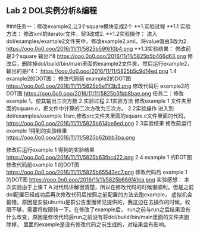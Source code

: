 ## Lab 2 DOL实例分析&编程
###任务一：修改example2,让3个square模块变成2个
**1.实验过程
**1.1 实验方法：
  修改xml的iterator文件，将3改成2.
**1.2实验操作：
 进入dol/examples/example2文件夹中，修改example2.xml。将value值由3改为2.
  https://ooo.0o0.ooo/2016/11/11/5825b59f610b4.png
**1.3实验结果：
修改前是3个square 输出i^8
  https://ooo.0o0.ooo/2016/11/11/5825b5b466d63.png
修改后，删除掉dol/build/bin/main里面的example2文件夹，然后运行example2，输出的是i^4：
  https://ooo.0o0.ooo/2016/11/11/5825b5c9d14ed.png
1.4 example2的DOT图：
修改代码前 example2的DOT图
  https://ooo.0o0.ooo/2016/11/11/5825b5e11f3b3.png
修改代码后 example2的DOT图
  https://ooo.0o0.ooo/2016/11/11/5825b5fbb8bae.png
任务二：修改example 1，使其输出三次方数
2.实验过程
2.1实验方法
修改example 1 文件夹里面的square.c，把文件中计算的二次方改为三次方。
2.2实验操作
进入到dol/examples/example 1/src,修改src文件夹里面的square.c文件里面的代码，
  https://ooo.0o0.ooo/2016/11/11/5825b614be8ed.png
2.3实验结果
修改前运行example 1得到的实验结果
  https://ooo.0o0.ooo/2016/11/11/5825b62bbb3ba.png

修改后运行example 1 得到的实验结果
  https://ooo.0o0.ooo/2016/11/11/5825b63fbcd22.png
2.4 example 1 的DOT图
修改代码前example 1 的DOT图
  https://ooo.0o0.ooo/2016/11/11/5825b65543ec7.png
修改代码后 example 1 的DOT图
  https://ooo.0o0.ooo/2016/11/11/5825b666f41ea.png
实验感想：
本次实验由于上课ＴＡ对代码讲解很清楚，所以在修改代码的时候很顺利。但是之前dol配置已经成功后再次修改代码后按照之前配置的方法去跑example，
虚拟机会报错。原因是安装ubuntu是群公告里面师兄提供的，我这边在去操作的时候，权限不够，需要将权限转一下。在修改了example后，
run之前与run之后结果没有什么改变，原因是修改代码后run之前没有将dol/build/bin/main里面的文件夹删除掉，
里面的example是没有修改代码之前生成的，对结果会有影响。

